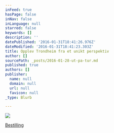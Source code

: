 ```yaml
---
inFeed: true
hasPage: false
inNav: false
inLanguage: null
starred: false
keywords: []
description: ''
datePublished: '2016-01-31T18:41:26.976Z'
dateModified: '2016-01-31T18:41:23.303Z'
title: Opplev Trondheim fra et unikt perspektiv
author: []
sourcePath: _posts/2016-01-28-ut-pa-tur.md
published: true
authors: []
publisher:
  name: null
  domain: null
  url: null
  favicon: null
_type: Blurb

---
```

![](https://the-grid-user-content.s3-us-west-2.amazonaws.com/c093a3b0-96ab-43f7-836b-e3e8d7ffeeeb.JPG)

[Bestilling][0]

[0]: https://www.emailmeform.com/builder/form/37bt3f6ZeV41